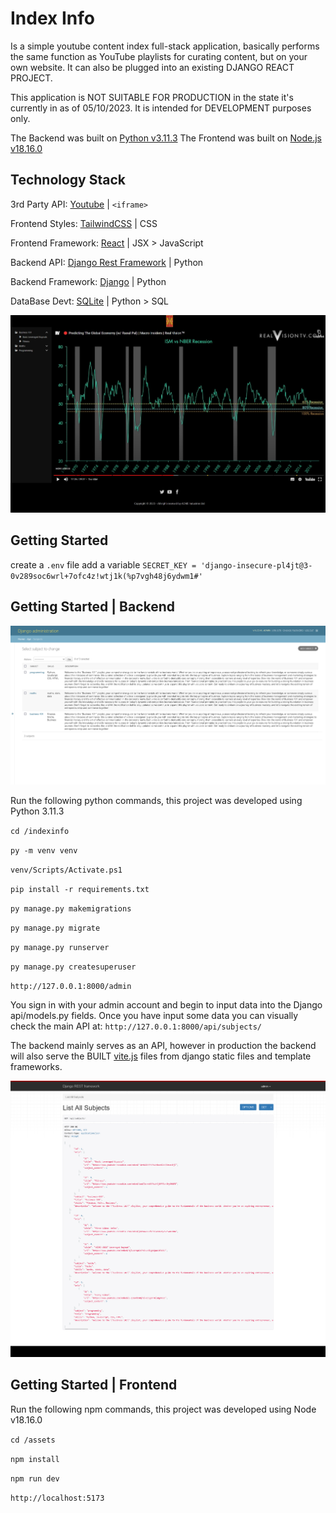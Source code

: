 # Index Info

Is a simple youtube content index full-stack application, basically performs the same function as YouTube playlists for curating content, but on your own website. It can also be plugged into an existing DJANGO REACT PROJECT.

This application is NOT SUITABLE FOR PRODUCTION in the state it's currently in as of 05/10/2023. It is intended for DEVELOPMENT purposes only.

The Backend was built on [Python v3.11.3](https://docs.python.org/release/3.11.3/)
The Frontend was built on [Node.js v18.16.0](https://nodejs.org/en/blog/release/v18.16.0)

## Technology Stack

3rd Party API: [Youtube](https://developers.google.com/youtube/player_parameters) | `<iframe>`

Frontend Styles: [TailwindCSS](https://tailwindcss.com/docs/installation) | CSS

Frontend Framework: [React](https://react.dev/reference/react) | JSX > JavaScript

Backend API: [Django Rest Framework](https://www.django-rest-framework.org/) | Python

Backend Framework: [Django](https://docs.djangoproject.com/en/4.2/) | Python

DataBase Devt: [SQLite](https://www.sqlite.org/docs.html) | Python > SQL

<img src="./assets/public/frontend.jpeg"></img>

## Getting Started

create a `.env` file add a variable `SECRET_KEY = 'django-insecure-pl4jt@3-0v289soc6wrl+7ofc4z!wtj1k(%p7vgh48j6ydwm1#'`

## Getting Started | Backend

<img src="./assets/public/backend.png"></img>

Run the following python commands, this project was developed using Python 3.11.3

`cd /indexinfo`

`py -m venv venv`

`venv/Scripts/Activate.ps1`

`pip install -r requirements.txt`

`py manage.py makemigrations`

`py manage.py migrate`

`py manage.py runserver`

`py manage.py createsuperuser`

`http://127.0.0.1:8000/admin`

You sign in with your admin account and begin to input data into the Django api/models.py fields.
Once you have input some data you can visually check the main API at: `http://127.0.0.1:8000/api/subjects/`

The backend mainly serves as an API, however in production the backend will also serve the BUILT [vite.js](https://vitejs.dev/guide/build.html) files from django static files and template frameworks.

<img src="./assets/public/backend_api.png"></img>

## Getting Started | Frontend

Run the following npm commands, this project was developed using Node v18.16.0

`cd /assets`

`npm install`

`npm run dev`

`http://localhost:5173`
